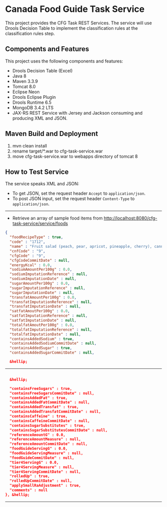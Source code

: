 # Canada Food Guide Task Service

This project provides the CFG Task REST Services.
The service will use Drools Decision Table to implement the classification rules at the classification rules step.

## Components and Features

This project uses the following components and features:

* Drools Decision Table (Excel)
* Java 8
* Maven 3.3.9
* Tomcat 8.0
* Eclipse Neon
* Drools Eclipse Plugin
* Drools Runtime 6.5
* MongoDB 3.4.2 LTS
* JAX-RS REST Service with Jersey and Jackson consuming and producing XML and JSON.

<!-- ## How to Set up Eclipse Plugins -->

<!-- * Install GEF [http://download.eclipse.org/tools/gef/updates/releases/](http://download.eclipse.org/tools/gef/updates/releases/) -->
<!-- * Install Drools: [http://download.jboss.org/drools/release/6.5.0.Final/org.drools.updatesite/](http://download.jboss.org/drools/release/6.5.0.Final/org.drools.updatesite/) -->

## Maven Build and Deployment

1. mvn clean install
2. rename target/*.war to cfg-task-service.war
3. move cfg-task-service.war to webapps directory of tomcat 8

## How to Test Service

The service speaks XML and JSON:
* To get JSON, set the request header `Accept` to `application/json`.
* To post JSON input, set the request header `Content-Type` to `application/json`.

---

* Retrieve an array of sample food items from [http://localhost:8080/cfg-task-service/service/foods](http://localhost:8080/cfg-task-service/service/foods)

```json
{
  "foodRecipeType" : true,
  "code" : "1712",
  "name" : "Fruit salad (peach, pear, apricot, pineapple, cherry), canned, juice pack, solids and liquid",
  "cnfCode" : "9",
  "cfgCode" : "9",
  "cfgCodeCommitDate" : null,
  "energyKcal" : 0.0,
  "sodiumAmountPer100g" : 0.0,
  "sodiumImputationReference" : null,
  "sodiumImputationDate" : null,
  "sugarAmountPer100g" : 0.0,
  "sugarImputationReference" : null,
  "sugarImputationDate" : null,
  "transfatAmountPer100g" : 0.0,
  "transfatImputationReference" : null,
  "transfatImputationDate" : null,
  "satfatAmoutPer100g" : 0.0,
  "satfatImputationReference" : null,
  "satfatImputationDate" : null,
  "totalfatAmoutPer100g" : 0.0,
  "totalfatImputationReference" : null,
  "totalfatImputationDate" : null,
  "containsAddedSodium" : true,
  "containsAddedSodiumCommitDate" : null,
  "containsAddedSugar" : true,
  "containsAddedSugarCommitDate" : null,

  &hellip;

```

---

```json

  &hellip;

  "containsFreeSugars" : true,
  "containsFreeSugarsCommitDate" : null,
  "containsAddedFat" : true,
  "containsAddedFatCommitDate" : null,
  "containsAddedTransfat" : true,
  "containsAddedTransfatCommitDate" : null,
  "containsCaffeine" : true,
  "containsCaffeineCommitDate" : null,
  "containsSugarSubstitutes" : true,
  "containsSugarSubstitutesCommitDate" : null,
  "referenceAmountG" : 0.0,
  "referenceAmountMeasure" : null,
  "referenceAmountCommitDate" : null,
  "foodGuideServingG" : 0.0,
  "foodGuideServingMeasure" : null,
  "foodGuideCommitDate" : null,
  "tier4ServingG" : 0.0,
  "tier4ServingMeasure" : null,
  "tier4ServingCommitDate" : null,
  "rolledUp" : true,
  "rolledUpCommitDate" : null,
  "applySmallRaAdjustment" : true,
  "comments" : null
}, &hellip;
```

---

<!-- * Set Food Flags -->

<!-- Use the sample array of food items to issue a POST request to URL: [http://localhost:8080/food-classification-service-poc/service/flags](http://localhost:8080/food-classification-service-poc/service/flags) -->
<!-- Set the request body to the sample array.  The returned sample food array should have some food flags set such as 'SugarAdded': true. -->


<!-- * Adjust Food Tiers -->

<!-- Use the returned array of food items from the flags step to issue a POST request to URL: [http://localhost:8080/food-classification-service-poc/service/tier-adjustments](http://localhost:8080/food-classification-service-poc/service/tier-adjustments). -->
<!-- Set the request body to the sample array.  The returned sample food array should have food tiers adjusted. -->


